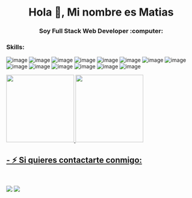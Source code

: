<h1 align="center">Hola 👋, Mi nombre es Matias</h1>
<h3 align="center">Soy Full Stack Web Developer :computer:</h3>

<h3 align="left">Skills:</h3>

![image](https://img.shields.io/badge/Node.js-339933?style=for-the-badge&logo=nodedotjs&logoColor=white)
![image](https://img.shields.io/badge/Express.js-000000?style=for-the-badge&logo=express&logoColor=white)
![image](https://img.shields.io/badge/MySQL-005C84?style=for-the-badge&logo=mysql&logoColor=white)
![image](https://img.shields.io/badge/GitHub-100000?style=for-the-badge&logo=github&logoColor=white)
![image](https://img.shields.io/badge/Jira-0052CC?style=for-the-badge&logo=Jira&logoColor=white)
![image](https://img.shields.io/badge/-Postman-ligthblue?style=for-the-badge&logo=postman&logoColor=white)
![image](https://img.shields.io/badge/JWT-green?style=for-the-badge&logo=jwt&logoColor=white)
![image](https://img.shields.io/badge/-HTML-blue?style=for-the-badge&logo=HTML5&logoColor=white)
![image](https://img.shields.io/badge/CSS-red?style=for-the-badge&logo=CSS3&logoColor=white)
![image](https://img.shields.io/badge/SCRUM-yellow?style=for-the-badge&logo=SCRUM&logoColor=white)
![image](https://img.shields.io/badge/Javascript-violet?style=for-the-badge&logo=javascript&logoColor=white)
![image](https://img.shields.io/badge/sequelize-orange?style=for-the-badge&logo=sequelize&logoColor=white)
![image](https://img.shields.io/badge/Mocha-339933?style=for-the-badge&logo=mocha&logoColor=white)
![image](https://img.shields.io/badge/Chai-black?style=for-the-badge&logo=chai&logoColor=white)


<div>
  <a href="https://github.com/lopezMatiasV">
  <img height="180em" src="https://github-readme-stats.vercel.app/api?username=lopezMatiasV&show_icons=true&theme=chartreuse-dark&include_all_commits=true&count_private=true"/>
  <img height="180em" src="https://github-readme-stats.vercel.app/api/top-langs/?username=lopezMatiasV&layout=compact&langs_count=7&theme=chartreuse-dark"/>
</div>
  
<h2>- ⚡ Si quieres contactarte conmigo:</h2><br>

  <a href = "mailto:sebastos23@gmail.com"><img src="https://img.shields.io/badge/-Gmail-%23333?style=for-the-badge&logo=gmail&logoColor=white" target="_blank"></a>
  <a href="https://www.linkedin.com/in/vicente-matias-lopez/" target="_blank"><img src="https://img.shields.io/badge/-LinkedIn-%230077B5?style=for-the-badge&logo=linkedin&logoColor=white" target="_blank"></a> 
<!--
**sebastos23/sebastos23** is a ✨ _special_ ✨ repository because its `README.md` (this file) appears on your GitHub profile.

Here are some ideas to get you started:

- 🔭 I’m currently working on ...
- 🌱 I’m currently learning ...
- 👯 I’m looking to collaborate on ...
- 🤔 I’m looking for help with ...
- 💬 Ask me about ...
- 📫 How to reach me: ...
- 😄 Pronouns: ...
 Fun fact: ...
-->
